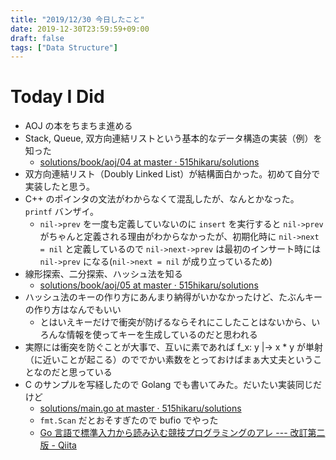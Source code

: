 ```yaml
---
title: "2019/12/30 今日したこと"
date: 2019-12-30T23:59:59+09:00
draft: false
tags: ["Data Structure"]
---
```


# Today I Did

* AOJ の本をちまちま進める
* Stack, Queue, 双方向連結リストという基本的なデータ構造の実装（例）を知った
    * [solutions/book/aoj/04 at master · 515hikaru/solutions](https://github.com/515hikaru/solutions/tree/master/book/aoj/04)
* 双方向連結リスト（Doubly Linked List）が結構面白かった。初めて自分で実装したと思う。
* C++ のポインタの文法がわからなくて混乱したが、なんとかなった。 `printf` バンザイ。
    * `nil->prev` を一度も定義していないのに `insert` を実行すると `nil->prev` がちゃんと定義される理由がわからなかったが、初期化時に `nil->next = nil` と定義しているので `nil->next->prev` は最初のインサート時には `nil->prev` になる(`nil->next = nil` が成り立っているため)
* 線形探索、二分探索、ハッシュ法を知る
    * [solutions/book/aoj/05 at master · 515hikaru/solutions](https://github.com/515hikaru/solutions/tree/master/book/aoj/05)
* ハッシュ法のキーの作り方にあんまり納得がいかなかったけど、たぶんキーの作り方はなんでもいい
    * とはいえキーだけで衝突が防げるならそれにこしたことはないから、いろんな情報を使ってキーを生成しているのだと思われる
* 実際には衝突を防ぐことが大事で、互いに素であれば f_x: y |-> x * y が単射（に近いことが起こる）のででかい素数をとっておけばまぁ大丈夫ということなのだと思っている
* C のサンプルを写経したので Golang でも書いてみた。だいたい実装同じだけど
    * [solutions/main\.go at master · 515hikaru/solutions](https://github.com/515hikaru/solutions/blob/master/book/aoj/05/ALDS1_4_C/main.go)
    * `fmt.Scan` だとおそすぎたので bufio でやった
    * [Go 言語で標準入力から読み込む競技プログラミングのアレ \-\-\- 改訂第二版 \- Qiita](https://qiita.com/tnoda_/items/b503a72eac82862d30c6)
